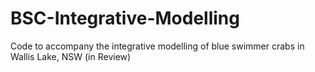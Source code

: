 # BSC-Integrative-Modelling
 Code to accompany the integrative modelling of blue swimmer crabs in Wallis Lake, NSW (in Review)

